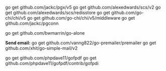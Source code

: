 go get github.com/jackc/pgx/v5
go get github.com/alexedwards/scs/v2
go get github.com/alexedwards/scs/redisstore
go get github.com/go-chi/chi/v5
go get github.com/go-chi/chi/v5/middleware
go get github.com/jackc/pgconn

go get github.com/bwmarrin/go-alone

**Send email:**
go get github.com/vanng822/go-premailer/premailer
go get github.com/xhit/go-simple-mail/v2

go get github.com/phpdave11/gofpdf
go get github.com/phpdave11/gofpdf/contrib/gofpdi
